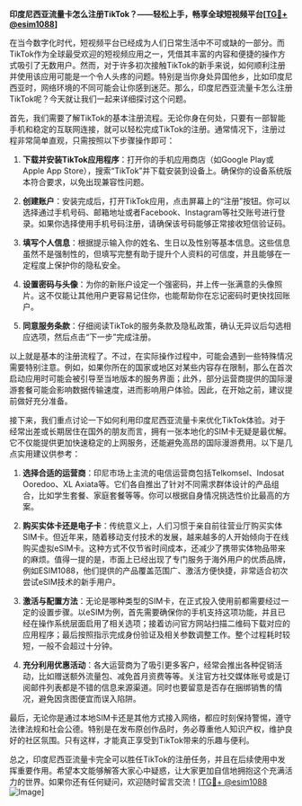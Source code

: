 **印度尼西亚流量卡怎么注册TikTok？——轻松上手，畅享全球短视频平台[[TG💪+ @esim1088](https://t.me/s/esim1088)]**

在当今数字化时代，短视频平台已经成为人们日常生活中不可或缺的一部分。而TikTok作为全球最受欢迎的短视频应用之一，凭借其丰富的内容和便捷的操作方式吸引了无数用户。然而，对于许多初次接触TikTok的新手来说，如何顺利注册并使用该应用可能是一个令人头疼的问题。特别是当你身处异国他乡，比如印度尼西亚时，网络环境的不同可能会让你感到迷茫。那么，印度尼西亚流量卡怎么注册TikTok呢？今天就让我们一起来详细探讨这个问题。

首先，我们需要了解TikTok的基本注册流程。无论你身在何处，只要有一部智能手机和稳定的互联网连接，就可以轻松完成TikTok的注册。通常情况下，注册过程非常简单直观，只需按照以下步骤操作即可：

1. **下载并安装TikTok应用程序**：打开你的手机应用商店（如Google Play或Apple App Store），搜索“TikTok”并下载安装到设备上。确保你的设备系统版本符合要求，以免出现兼容性问题。

2. **创建账户**：安装完成后，打开TikTok应用，点击屏幕上的“注册”按钮。你可以选择通过手机号码、邮箱地址或者Facebook、Instagram等社交账号进行登录。如果你选择使用手机号码注册，请确保该号码能够正常接收短信验证码。

3. **填写个人信息**：根据提示输入你的姓名、生日以及性别等基本信息。这些信息虽然不是强制性的，但填写完整有助于提升个人资料的可信度，并且能够在一定程度上保护你的隐私安全。

4. **设置密码与头像**：为你的新账户设定一个强密码，并上传一张满意的头像照片。这不仅能让其他用户更容易记住你，也能帮助你在忘记密码时更快找回账户。

5. **同意服务条款**：仔细阅读TikTok的服务条款及隐私政策，确认无异议后勾选相应选项，然后点击“下一步”完成注册。

以上就是基本的注册流程了。不过，在实际操作过程中，可能会遇到一些特殊情况需要特别注意。例如，如果你所在的国家或地区对某些内容存在限制，那么在首次启动应用时可能会被引导至当地版本的服务界面；此外，部分运营商提供的国际漫游套餐可能会影响数据传输速度，进而影响用户体验。因此，在开始之前，建议提前做好充分准备。

接下来，我们重点讨论一下如何利用印度尼西亚流量卡来优化TikTok体验。对于经常出差或长期居住在国外的朋友而言，拥有一张本地化的SIM卡无疑是最优解。它不仅能提供更加快速稳定的上网服务，还能避免高昂的国际漫游费用。以下是几点实用建议供参考：

1. **选择合适的运营商**：印尼市场上主流的电信运营商包括Telkomsel、Indosat Ooredoo、XL Axiata等。它们各自推出了针对不同需求群体设计的产品组合，比如学生套餐、家庭套餐等等。你可以根据自身情况挑选性价比最高的方案。

2. **购买实体卡还是电子卡**：传统意义上，人们习惯于亲自前往营业厅购买实体SIM卡。但近年来，随着移动支付技术的发展，越来越多的人开始倾向于在线购买虚拟eSIM卡。这种方式不仅节省时间成本，还减少了携带实体物品带来的麻烦。值得一提的是，市面上已经出现了专门服务于海外用户的优质品牌，例如ESIM1088，他们提供的产品覆盖范围广、激活方便快捷，非常适合初次尝试eSIM技术的新手用户。

3. **激活与配置方法**：无论是哪种类型的SIM卡，在正式投入使用前都需要经过一定的设置步骤。以eSIM为例，首先需要确保你的手机支持这项功能，并且已经在操作系统层面启用了相关选项；接着访问官方网站扫描二维码下载对应的应用程序；最后按照指示完成身份验证及相关参数调整工作。整个过程耗时较短，一般不会超过十分钟。

4. **充分利用优惠活动**：各大运营商为了吸引更多客户，经常会推出各种促销活动，比如赠送额外流量包、减免首月资费等等。关注官方社交媒体账号或是订阅邮件列表都是不错的信息来源渠道。同时也要留意是否存在捆绑销售的情况，避免因贪图便宜而误入陷阱。

最后，无论你是通过本地SIM卡还是其他方式接入网络，都应时刻保持警惕，遵守法律法规和社会公德。特别是在发布原创作品时，务必尊重他人知识产权，维护良好的社区氛围。只有这样，才能真正享受到TikTok带来的乐趣与便利。

总之，印度尼西亚流量卡完全可以胜任TikTok的注册任务，并且在后续使用中发挥重要作用。希望本文能够解答大家心中疑惑，让大家更加自信地拥抱这个充满活力的世界。如果你还有任何疑问，欢迎随时留言交流！[[TG💪+ @esim1088](https://t.me/s/esim1088) ![Image](https://i.postimg.cc/4NQfJmqS/Snipaste-2025-05-13-00-14-12.png)]